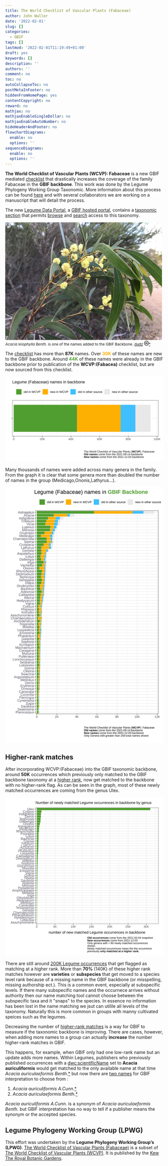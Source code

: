 ```yaml
---
title: The World Checklist of Vascular Plants (Fabaceae) 
author: John Waller
date: '2022-02-01'
slug: []
categories:
  - GBIF
tags: []
lastmod: '2022-02-01T11:19:49+01:00'
draft: yes
keywords: []
description: ''
authors: ''
comment: no
toc: no
autoCollapseToc: no
postMetaInFooter: no
hiddenFromHomePage: yes
contentCopyright: no
reward: no
mathjax: no
mathjaxEnableSingleDollar: no
mathjaxEnableAutoNumber: no
hideHeaderAndFooter: no
flowchartDiagrams:
  enable: no
  options: ''
sequenceDiagrams:
  enable: no
  options: ''
---
```


**The World Checklist of Vascular Plants (WCVP): Fabaceae** is a new GBIF mediated [checklist](https://www.gbif.org/fr/dataset/f7053f73-74fb-4c9f-ab63-de28c61140c2) that drastically increases the coverage of the family Fabaceae in the **GBIF backbone**. This work was done by the Legume Phylogeny Working Group Taxonomic. More information about this process can be found [here](https://www.legumedata.org/post/2021/updatedtaxonomicchecklist/) and with several collaborators we are working on a manuscript that will detail the process.

The new [Legume Data Portal](https://www.legumedata.org/), a [GBIF hosted portal](https://www.gbif.org/news/6RG9WSU3knIxyhcDUBQTJY/first-five-hosted-portals-emerge-from-gbif-pilot-programme), contains a [taxonomic section](https://www.legumedata.org/taxonomy/species-list) that permits [browse](https://www.legumedata.org/taxonomy/browse) and [search](https://www.legumedata.org/taxonomy/search) access to this taxonomy.

<!--more-->

![](images/https___inaturalist-open-data.s3.amazonaws.com_photos_66470341_original.jpg)
<small><i>Acacia leiophylla Benth.</i> is one of the names added to the GBIF Backbone. [dudz](https://www.inaturalist.org/photos/66470341) 
<img src="images/39px-Cc.logo.circle.svg.png" alt="drawing" width="15"/>[*](https://www.gbif.org/occurrence/2603289072)</small>

The [checklist](https://www.gbif.org/fr/dataset/f7053f73-74fb-4c9f-ab63-de28c61140c2) has more than **87K** names. Over <span style="color:#FDAF02"><b>30K</b></span> of these names are new to the GBIF backbone. Around <span style="color:#509E2F"><b>44K</b></span> of these names were already in the GBIF backbone prior to publication of the **WCVP:(Fabacea)** checklist, but are now sourced from this checklist.  

![](images/legume_name_source.svg)

Many thousands of names were added across many genera in the family. From the graph it is clear that some genera more than doubled the number of names in the group (Medicago,Ononis,Lathyrus...).

![](images/legume_name_source_genus.svg)

## Higher-rank matches

After incorporating WCVP:(Fabaceae) into the GBIF taxonomic backbone, around **50K** occurrences which previously only matched to the GBIF backbone taxonomy at a [higher rank](https://data-blog.gbif.org/post/issues-and-flags/), now get matched to the backbone with no higher-rank flag. As can be seen in the graph, most of these newly matched occurrences are coming from the genus Ulex. 

![](images/legume_occ.svg)

There are still around [200K Legume occurrences](https://www.gbif.org/occurrence/search?has_coordinate=true&has_geospatial_issue=false&issue=TAXON_MATCH_HIGHERRANK&taxon_key=5386)
 that get flagged as matching at a higher rank. More than **70%** (140K) of these higher rank matches however are **varieties** or **subspecies** that get moved to a species level rank because of a missing name in the GBIF backbone (or misspelling, missing authorship ect.). This is a common event, especially at subspecific levels. If there many subspecific names and the occurnece arrives without authority then our name matching tool cannot choose between the subspecific taxa and it "snaps" to the species.  In essence no information has been lost in the name matching we jsut can utilile all levels of the taxonomy.  Naturally this is more common in groups with manny cultivated speices such as the legumes.

Decreasing the number of [higher-rank matches](https://data-blog.gbif.org/post/issues-and-flags/) is a way for GBIF to measure if the taxonomic backbone is improving. There are cases, however, when adding more names to a group can actually **increase** the number higher-rank matches in GBIF. 

This happens, for example, when GBIF only had one low-rank name but an update adds more names. Within Legumes, publishers who previously published occurrences with a [dwc:scientificName](https://dwc.tdwg.org/terms/#dwc:scientificName) set to  **Acacia auriculiformis** would get matched to the only available name at that time _Acacia auriculaeformis Benth._[*](https://www.gbif.org/species/2981002) but now there are [two names](https://api.gbif.org/v1/species/match?name=Acacia%20auriculiformis&verbose=TRUE) for GBIF interpretation to choose from : 

1) _Acacia auriculiformis A.Cunn._[*](https://www.gbif.org/species/8587163)  
2) _Acacia auriculaeformis Benth._[*](https://www.gbif.org/species/2981002)

_Acacia auriculiformis A.Cunn._ is a synonym of _Acacia auriculaeformis Benth._ but GBIF interpretation has no way to tell if a publisher means the synonym or the accepted species. 

## Legume Phylogeny Working Group (LPWG) 

This effort was undertaken by the **Legume Phylogeny Working Group’s (LPWG)**. [The World Checklist of Vascular Plants (Fabaceae)](https://www.gbif.org/dataset/f7053f73-74fb-4c9f-ab63-de28c61140c2) is a subset of [The World Checklist of Vascular Plants (WCVP)](https://www.gbif.org/dataset/f382f0ce-323a-4091-bb9f-add557f3a9a2). It is published by the [Kew The Royal Botanic Gardens](https://www.gbif.org/publisher/061b4f20-f241-11da-a328-b8a03c50a862). 
